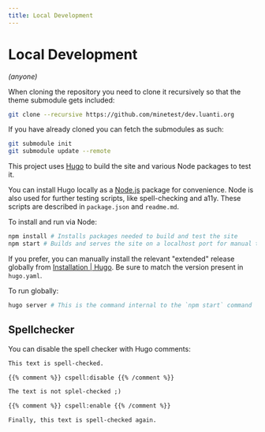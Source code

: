 ```yaml
---
title: Local Development
---
```


# Local Development

_(anyone)_

When cloning the repository you need to clone it recursively so that the theme submodule gets included:

```bash
git clone --recursive https://github.com/minetest/dev.luanti.org
```

If you have already cloned you can fetch the submodules as such:

```bash
git submodule init
git submodule update --remote
```

This project uses [Hugo](https://gohugo.io/) to build the site and various Node packages to test it.

You can install Hugo locally as a [Node.js](https://nodejs.org) package for convenience. Node is also used for further testing scripts, like spell-checking and a11y. These scripts are described in `package.json` and `readme.md`.

To install and run via Node:

```bash
npm install # Installs packages needed to build and test the site
npm start # Builds and serves the site on a localhost port for manual testing
```

If you prefer, you can manually install the relevant "extended" release globally from [Installation | Hugo](https://gohugo.io/installation/). Be sure to match the version present in `hugo.yaml`.

To run globally:

```bash
hugo server # This is the command internal to the `npm start` command
```

## Spellchecker

You can disable the spell checker with Hugo comments:

```md
This text is spell-checked.

{{% comment %}} cspell:disable {{% /comment %}}

The text is not splel-checked ;)

{{% comment %}} cspell:enable {{% /comment %}}

Finally, this text is spell-checked again.
```